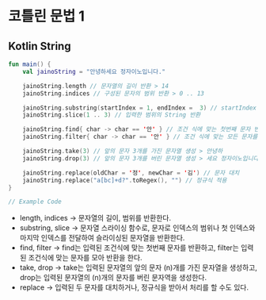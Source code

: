 # 코틀린 문법 1

## Kotlin String

```kt
fun main() {
    val jainoString = "안녕하세요 정자이노입니다."

    jainoString.length // 문자열의 길이 반환 > 14
    jainoString.indices // 구성된 문자의 범위 반환 > 0 .. 13

    jainoString.substring(startIndex = 1, endIndex =  3) // startIndex 와 endIndex 사이의 String 반환
    jainoString.slice(1 .. 3) // 입력한 범위의 String 반환

    jainoString.find{ char -> char == '안' } // 조건 식에 맞는 첫번째 문자 반환 
    jainoString.filter{ char -> char == '안' } // 조건 식에 맞는 모든 문자를 합친 문자열 반환 

    jainoString.take(3) // 앞의 문자 3개를 가진 문자열 생성 > 안녕하
    jainoString.drop(3) // 앞의 문자 3개를 버린 문자열 생성 > 세요 정자이노입니다.

    jainoString.replace(oldChar = '정', newChar = '김') // 문자 대치
    jainoString.replace("a[bc]+d?".toRegex(), "") // 정규식 적용
}

// Example Code
```

* length, indices -> 문자열의 길이, 범위를 반환한다.
* substring, slice -> 문자열 스라이싱 함수로, 문자로 인덱스의 범위나 첫 인덱스와 마지막 인덱스를 전달하여 슬라이싱된 문자열을 반환한다.
* find, filter -> find는 입력된 조건식에 맞는 첫번째 문자를 반환하고, filter는 입력된 조건식에 맞는 문자를 모아 반환을 한다.
* take, drop -> take는 입력된 문자열의 앞의 문자 (n)개를 가진 문자열을 생성하고, drop는 입력된 문자열의 (n)개의 문자를 버린 문자역을 생성한다.
* replace -> 입력된 두 문자를 대치하거나, 정규식을 받아서 처리를 할 수도 있다.